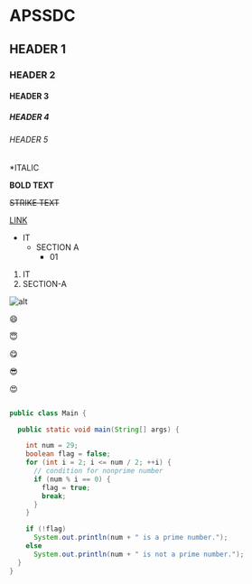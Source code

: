 # APSSDC
## HEADER 1
### HEADER 2
#### HEADER 3
##### HEADER 4
###### HEADER 5

*ITALIC 

**BOLD TEXT**

~~STRIKE TEXT~~

[LINK](adityatekkali.edu.in)

* IT
  * SECTION A
    * 01
    
1. IT
  1. SECTION-A
    
![alt](https://www.facebook.com/images/fb_icon_325x325.png)

:smile:

:innocent:

:yum:

:sunglasses:

:heart_eyes:

```java

public class Main {

  public static void main(String[] args) {

    int num = 29;
    boolean flag = false;
    for (int i = 2; i <= num / 2; ++i) {
      // condition for nonprime number
      if (num % i == 0) {
        flag = true;
        break;
      }
    }

    if (!flag)
      System.out.println(num + " is a prime number.");
    else
      System.out.println(num + " is not a prime number.");
  }
}
